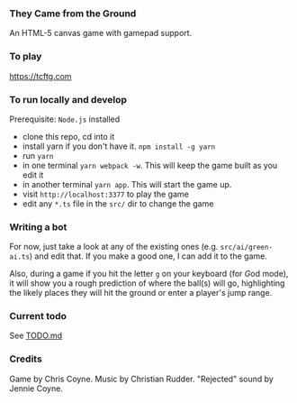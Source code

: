 ### They Came from the Ground

An HTML-5 canvas game with gamepad support.

### To play

https://tcftg.com

### To run locally and develop

Prerequisite: `Node.js` installed

- clone this repo, cd into it
- install yarn if you don't have it. `npm install -g yarn`
- run `yarn`
- in one terminal `yarn webpack -w`. This will keep the game built as you edit it
- in another terminal `yarn app`. This will start the game up.
- visit `http://localhost:3377` to play the game
- edit any `*.ts` file in the `src/` dir to change the game

### Writing a bot

For now, just take a look at any of the existing ones (e.g. `src/ai/green-ai.ts`) and edit that. If you make a good one, I can add it to the game.

Also, during a game if you hit the letter `g` on your keyboard (for *G*od mode), it will show you a rough prediction of where the ball(s) will go, highlighting the likely places they will hit the ground or enter a player's jump range.

### Current todo

See [TODO.md](TODO.md)

### Credits

Game by Chris Coyne. Music by Christian Rudder. "Rejected" sound by Jennie Coyne.

